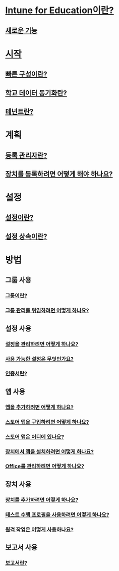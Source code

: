 # [Intune for Education이란?](what-is-intune-for-education.md)
## [새로운 기능](whats-new-in-edu.md)

# [시작](get-started-with-intune-edu.md)
## [빠른 구성이란?](what-is-express-configuration.md)
## [학교 데이터 동기화란?](what-is-school-data-sync.md)
## [테넌트란?](what-are-tenants.md)

# 계획
## [등록 관리자란?](what-are-enrollment-managers.md)
## [장치를 등록하려면 어떻게 해야 하나요?](how-should-i-enroll-devices.md)

# 설정
## [설정이란?](what-are-settings.md)
## [설정 상속이란?](settings-inheritance.md)

# 방법
## 그룹 사용
### [그룹이란?](what-are-groups.md)
### [그룹 관리를 위임하려면 어떻게 하나요?](group-admin-delegate.md)
## 설정 사용
### [설정을 관리하려면 어떻게 하나요?](how-do-i-manage-settings.md)
### [사용 가능한 설정은 무엇인가요?](available-settings.md)
### [인증서란?](what-are-certificates.md)
## 앱 사용
### [앱을 추가하려면 어떻게 하나요?](how-to-add-apps.md)
### [스토어 앱을 구입하려면 어떻게 하나요?](acquire-store-apps.md)
### [스토어 앱은 어디에 있나요?](where-are-my-apps.md)
### [장치에서 앱을 설치하려면 어떻게 하나요?](install-apps.md)
### [Office를 관리하려면 어떻게 하나요?](install-office.md)
## 장치 사용
### [장치를 추가하려면 어떻게 하나요?](how-do-i-add-devices.md)
### [테스트 수행 프로필을 사용하려면 어떻게 하나요?](take-a-test-profiles.md)
### [원격 작업은 어떻게 사용하나요?](remote-actions.md)
## 보고서 사용
### [보고서란?](what-are-reports.md)
